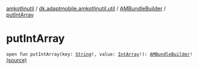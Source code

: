 [amkotlinutil](../../index.md) / [dk.adaptmobile.amkotlinutil.util](../index.md) / [AMBundleBuilder](index.md) / [putIntArray](./put-int-array.md)

# putIntArray

`open fun putIntArray(key: `[`String`](https://kotlinlang.org/api/latest/jvm/stdlib/kotlin/-string/index.html)`!, value: `[`IntArray`](https://kotlinlang.org/api/latest/jvm/stdlib/kotlin/-int-array/index.html)`!): `[`AMBundleBuilder`](index.md)`!` [(source)](https://github.com/adaptmobile-organization/amkotlinutil/tree/master/amkotlinutil/amkotlinutil/src/main/java/dk/adaptmobile/amkotlinutil/util/AMBundleBuilder.java#L108)